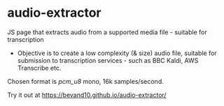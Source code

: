 # audio-extractor
JS page that extracts audio from a supported media file - suitable for transcription

* Objective is to create a low complexity (& size) audio file, suitable for submission to transcription services - such as BBC Kaldi, AWS Transcribe etc.

Chosen format is *pcm_u8* mono, 16k samples/second.

Try it out at https://bevand10.github.io/audio-extractor/
